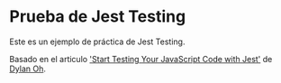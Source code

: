# Prueba de Jest Testing

Este es un ejemplo de práctica de Jest Testing.

Basado en el articulo ['Start Testing Your JavaScript Code with Jest'](https://dev.to/ohdylan/start-testing-your-javascript-codes-with-jest-2gfm) de [Dylan Oh](https://dev.to/ohdylan).